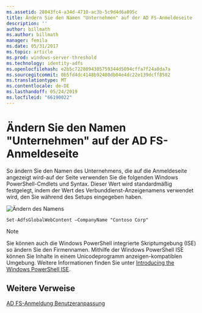 ```yaml
---
ms.assetid: 28043fc4-a34d-4710-ac3b-5c9d4d6a895c
title: Ändern Sie den Namen "Unternehmen" auf der AD FS-Anmeldeseite
description: ''
author: billmath
ms.author: billmath
manager: femila
ms.date: 05/31/2017
ms.topic: article
ms.prod: windows-server-threshold
ms.technology: identity-adfs
ms.openlocfilehash: e2b5c7228094305759344d5094cffa7f24a0da7a
ms.sourcegitcommit: 0b5fd4dc4148b92480db04e4dc22e139dcff8582
ms.translationtype: MT
ms.contentlocale: de-DE
ms.lasthandoff: 05/24/2019
ms.locfileid: "66190022"
---
```

# <a name="change-the-company-name-on-the-ad-fs-sign-in-page"></a>Ändern Sie den Namen "Unternehmen" auf der AD FS-Anmeldeseite
 
So ändern Sie den Namen des Unternehmens, die auf die Anmeldeseite angezeigt wird\-auf der Seite verwenden Sie die folgenden Windows PowerShell-Cmdlets und Syntax. Dieser Wert wird standardmäßig festgelegt, indem der Wert des Verbunddienst-Anzeigenamens verwendet wird, den Sie während des Setups eingegeben haben.  

![Ändern des Namens](media/AD-FS-user-sign-in-customization/ADFS_Blue_Custom1.png)
  
  
    Set-AdfsGlobalWebContent –CompanyName "Contoso Corp"  
 
  
> [!NOTE]  
> Sie können auch die Windows PowerShell integrierte Skriptumgebung \(ISE\) so ändern Sie den Firmennamen. Mithilfe der Windows PowerShell ISE können Sie Inhalte in einem Unicodeprogramm anzeigen\-kompatiblen Umgebung. Weitere Informationen finden Sie unter [Introducing the Windows PowerShell ISE](https://technet.microsoft.com/library/dd315244.aspx).  

## <a name="additional-references"></a>Weitere Verweise 
[AD FS-Anmeldung Benutzeranpassung](AD-FS-user-sign-in-customization.md)  
  
